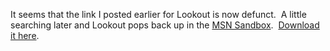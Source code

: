 It seems that the link I posted earlier for Lookout is now defunct.  A
little searching later and Lookout pops back up in the [MSN
Sandbox](http://sandbox.msn.com/).  [Download it
here](http://www.lookoutsoft.com/Lookout/download.html).
